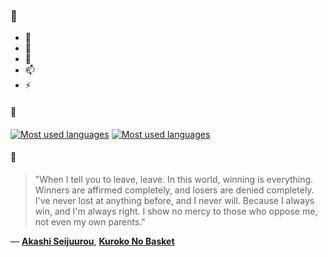 ### 👋

- 🔭
- 🌱
- 💬
- 📫
- ⚡

#### 🧏

[![Most used languages](https://github-readme-stats-aynah.vercel.app/api/top-langs/?username=aynh&theme=solarized-dark&langs_count=6&layout=compact&hide_title=true)](https://github.com/anuraghazra/github-readme-stats#gh-dark-mode-only)
[![Most used languages](https://github-readme-stats-aynah.vercel.app/api/top-langs/?username=aynh&theme=solarized-light&langs_count=6&layout=compact&hide_title=true)](https://github.com/anuraghazra/github-readme-stats#gh-light-mode-only)

#### 💬

> "When I tell you to leave, leave. In this world, winning is everything. Winners are affirmed completely, and losers are denied completely. I've never lost at anything before, and I never will. Because I always win, and I'm always right. I show no mercy to those who oppose me, not even my own parents."

&mdash; [**Akashi Seijuurou**](https://myanimelist.net/character.php?q=Akashi%20Seijuurou&cat=character), [**Kuroko No Basket**](https://myanimelist.net/search/all?q=Kuroko%20No%20Basket&cat=all)
